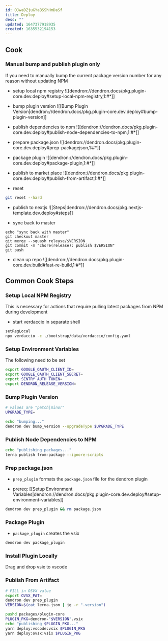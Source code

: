```yaml
---
id: OJwaDZjuGYaBSShHmDaSf
title: Deploy
desc: ""
updated: 1647377918935
created: 1635532194153
---
```


## Cook

### Manual bump and publish plugin only

If you need to manually bump the current package version number for any reason without updating NPM

- setup local npm registry
  ![[dendron://dendron.docs/pkg.plugin-core.dev.deploy#setup-local-npm-registry,1:#*]]

- bump plugin version
  ![[Bump Plugin Version|dendron://dendron.docs/pkg.plugin-core.dev.deploy#bump-plugin-version]]

- publish dependencies to npm
  ![[dendron://dendron.docs/pkg.plugin-core.dev.deploy#publish-node-dependencies-to-npm,1:#*]]

- prepare package.json
  ![[dendron://dendron.docs/pkg.plugin-core.dev.deploy#prep-packagejson,1:#*]]

- package plugin
  ![[dendron://dendron.docs/pkg.plugin-core.dev.deploy#package-plugin,1:#*]]

- publish to market place
  ![[dendron://dendron.docs/pkg.plugin-core.dev.deploy#publish-from-artifact,1:#*]]

- reset

```sh
git reset --hard
```

- publish to nextjs
  ![[Steps|dendron://dendron.docs/pkg.nextjs-template.dev.deploy#steps]]

- sync back to master

```
echo "sync back with master"
git checkout master
git merge --squash release/$VERSION
git commit -m "chore(release): publish $VERSION"
git push
```

- clean up repo
  ![[dendron://dendron.docs/pkg.plugin-core.dev.build#fast-re-build,1:#*]]

## Common Cook Steps

### Setup Local NPM Registry

This is necessary for actions that require pulling latest packages from NPM during development

- start verdaccio in separate shell

```sh
setRegLocal
npx verdaccio -c ./bootstrap/data/verdaccio/config.yaml
```

### Setup Environment Variables

The following need to be set

```sh
export GOOGLE_OAUTH_CLIENT_ID=
export GOOGLE_OAUTH_CLIENT_SECRET=
export SENTRY_AUTH_TOKEN=
export DENDRON_RELEASE_VERSION=
```

### Bump Plugin Version

```sh
# values are "patch|minor"
UPGRADE_TYPE=

echo "bumping..."
dendron dev bump_version --upgradeType $UPGRADE_TYPE
```

### Publish Node Dependencies to NPM

```sh
echo "publishing packages..."
lerna publish from-package --ignore-scripts
```

### Prep package.json

- `prep_plugin` formats the `package.json` file for the dendron plugin

- prereq: [[Setup Environment Variables|dendron://dendron.docs/pkg.plugin-core.dev.deploy#setup-environment-variables]]

```sh
dendron dev prep_plugin && rm package.json
```

### Package Plugin

- `package_plugin` creates the vsix

```sh
dendron dev package_plugin
```

### Install Plugin Locally

Drag and drop vsix to vscode

### Publish From Artifact

```sh
# FILL in OSVX value
export OVSX_PAT=
dendron dev prep_plugin
VERSION=$(cat lerna.json | jq -r ".version")

pushd packages/plugin-core
PLUGIN_PKG=dendron-"$VERSION".vsix
echo "publishing $PLUGIN_PKG..."
yarn deploy:vscode:vsix $PLUGIN_PKG
yarn deploy:ovsx:vsix $PLUGIN_PKG
```

##

[^build]: [[Build|dendron://dendron.docs/pkg.dendron-cli.ref.dev.build]]
